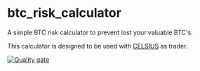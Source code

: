 # btc_risk_calculator

A simple BTC risk calculator to prevent lost your valuable BTC's.

This calculator is designed to be used with [CELSIUS](https://celsius.network) as trader.

[![Quality gate](https://sonarqube.raskitoma.com/api/project_badges/quality_gate?project=btc_risk_calculator&token=145fce81545e87f8ad9e741c4d522ff34ccb9f84)](https://sonarqube.raskitoma.com/dashboard?id=btc_risk_calculator)
